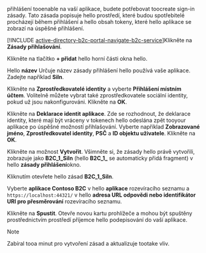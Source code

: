 přihlášení tooenable na vaší aplikace, budete potřebovat toocreate sign-in zásady. Tato zásada popisuje hello prostředí, které budou spotřebitelé procházejí během přihlášení a hello obsah tokeny, které hello aplikace se zobrazí na úspěšné přihlášení.

[!INCLUDE [active-directory-b2c-portal-navigate-b2c-service](active-directory-b2c-portal-navigate-b2c-service.md)]Klikněte na **Zásady přihlašování**.

Klikněte na tlačítko **+ přidat** hello horní části okna hello.

Hello **název** Určuje název zásady přihlášení hello používá vaše aplikace. Zadejte například **SiIn**.

Klikněte na **Zprostředkovatelé identity** a vyberte **Přihlášení místním účtem**. Volitelně můžete vybrat také zprostředkovatele sociální identity, pokud už jsou nakonfigurováni. Klikněte na **OK**.

Klikněte na **Deklarace identit aplikace**. Zde se rozhodnout, že deklarace identity, které mají být vráceny v tokenech hello odeslána zpět tooyour aplikace po úspěšné možností přihlašování. Vyberte například **Zobrazované jméno**, **Zprostředkovatel identity**, **PSČ** a **ID objektu uživatele**. Klikněte na **OK**.

Klikněte na možnost **Vytvořit**. Všimněte si, že zásady hello právě vytvořili, zobrazuje jako **B2C_1_SiIn** (hello **B2C\_1\_**  se automaticky přidá fragment) v hello **zásady přihlášení**okno.

Kliknutím otevřete hello zásad **B2C_1_SiIn**.

Vyberte **aplikace Contoso B2C** v hello **aplikace** rozevíracího seznamu a `https://localhost:44321/` v hello **adresa URL odpovědi nebo identifikátor URI pro přesměrování** rozevíracího seznamu.

Klikněte na **Spustit**. Otevře novou kartu prohlížeče a mohou být spuštěny prostřednictvím prostředí příjemce hello podepisování do vaší aplikace.

> [!NOTE]
> Zabíral tooa minut pro vytvoření zásad a aktualizuje tootake vliv.
>